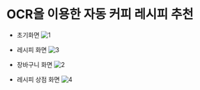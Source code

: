 # OCR을 이용한 자동 커피 레시피 추천

- 초기화면
![1](https://github.com/KKKJJJSSS/Beanbox/assets/118191869/c0c781fe-3bcf-4cc0-b7aa-fbe6837253ca)

- 레시피 화면
![3](https://github.com/KKKJJJSSS/Beanbox/assets/118191869/ab1baf38-ae97-49ff-9acd-60611e547a28)

- 장바구니 화면
![2](https://github.com/KKKJJJSSS/Beanbox/assets/118191869/96c343a9-5b6c-4fe7-8f33-987c83c4d566)

- 레시피 상점 화면
![4](https://github.com/KKKJJJSSS/Beanbox/assets/118191869/bca04e64-27da-43fe-b0fc-77ed8740503b)
